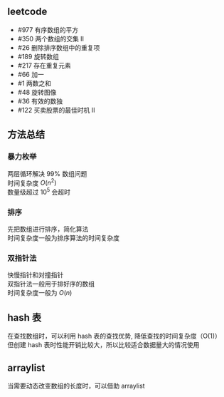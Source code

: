 ## leetcode

- #977 有序数组的平方
- #350 两个数组的交集 II
- #26 删除排序数组中的重复项
- #189 旋转数组
- #217 存在重复元素
- #66 加一
- #1 两数之和
- #48 旋转图像
- #36 有效的数独
- #122 买卖股票的最佳时机 II

## 方法总结

### 暴力枚举

两层循环解决 99% 数组问题  
时间复杂度 $O(n^2)$  
数量级超过 ${10}^5$ 会超时

### 排序

先把数组进行排序，简化算法  
时间复杂度一般为排序算法的时间复杂度

### 双指针法

快慢指针和对撞指针  
双指针法一般用于排好序的数组  
时间复杂度一般为 $O(n)$

## hash 表

在查找数组时，可以利用 hash 表的查找优势, 降低查找的时间复杂度（O(1)）  
但创建 hash 表时性能开销比较大，所以比较适合数据量大的情况使用

## arraylist

当需要动态改变数组的长度时，可以借助 arraylist
